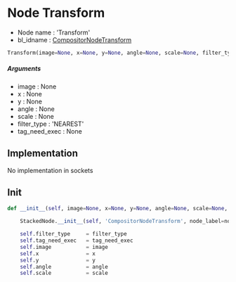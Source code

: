 # Node Transform

- Node name : 'Transform'
- bl_idname : [CompositorNodeTransform](https://docs.blender.org/api/current/bpy.types.CompositorNodeTransform.html)


``` python
Transform(image=None, x=None, y=None, angle=None, scale=None, filter_type='NEAREST', tag_need_exec=None, node_label=None, node_color=None)
```
##### Arguments

- image : None
- x : None
- y : None
- angle : None
- scale : None
- filter_type : 'NEAREST'
- tag_need_exec : None

## Implementation

No implementation in sockets

## Init

``` python
def __init__(self, image=None, x=None, y=None, angle=None, scale=None, filter_type='NEAREST', tag_need_exec=None, node_label=None, node_color=None):

    StackedNode.__init__(self, 'CompositorNodeTransform', node_label=node_label, node_color=node_color)

    self.filter_type     = filter_type
    self.tag_need_exec   = tag_need_exec
    self.image           = image
    self.x               = x
    self.y               = y
    self.angle           = angle
    self.scale           = scale
```
